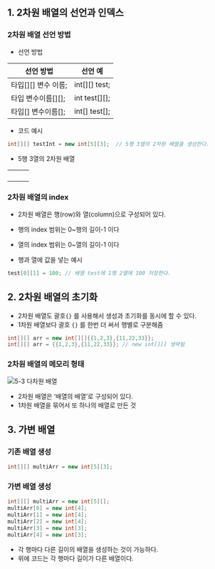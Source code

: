 ## 1. 2차원 배열의 선언과 인덱스

### 2차원 배열 선언 방법

- 선언 방법

| 선언 방법 |  선언 예 |
| --- | --- |
| 타입[][] 변수 이름; | int[][] test; |
| 타입 변수이름[][]; | int test[][]; |
| 타입[] 변수이름[]; | int[] test[]; |

- 코드 예시

```java
int[][] testInt = new int[5][3];  // 5행 3열의 2차원 배열을 생성한다.
```

- 5행 3열의 2차원 배열

|  |  |  |
| --- | --- | --- |
|  |  |  |
|  |  |  |
|  |  |  |
|  |  |  |

### 2차원 배열의 index

- 2차원 배열은 행(row)와 열(column)으로 구성되어 있다.
- 행의 index 범위는 0~행의 길이-1 이다
- 열의 index 범위는 0~열의 길이-1 이다

- 행과 열에 값을 넣는 예시

```java
test[0][1] = 100; // 배열 test에 1행 2열에 100 저장한다.
```

## 2. 2차원 배열의 초기화

- 2차원 배열도 괄호`{}` 를 사용해서 생성과 초기화를 동시에 할 수 있다.
- 1차원 배열보다 괄호 `{}` 를 한번 더 써서 행별로 구분해줌

```java
int[][] arr = new int[][]{{1,2,3},{11,22,33}};
int[][] arr = {{1,2,3},{11,22,33}}; // new int[][] 생략됨
```

### 2차원 배열의 메모리 형태
![5-3 다차원 배열](https://user-images.githubusercontent.com/62877858/175063589-ef2025db-1632-4dc9-8767-fab95fcdf8fb.png)
- 2차원 배열은 ‘배열의 배열’로 구성되어 있다.
- 1차원 배열을 묶어서 또 하나의 배열로 만든 것

## 3. 가변 배열

### 기존 배열 생성

```java
int[][] multiArr = new int[5][3];
```

### 가변 배열 생성

```java
int[][] multiArr = new int[5][];
multiArr[0] = new int[4];
multiArr[1] = new int[4];
multiArr[2] = new int[4];
multiArr[3] = new int[3];
multiArr[4] = new int[3];
```

- 각 행마다 다른 길이의 배열을 생성하는 것이 가능하다.
- 위에 코드는 각 행마다 길이가 다른 배열이다.
